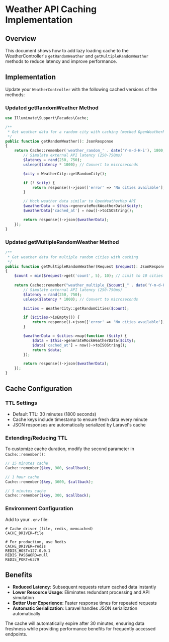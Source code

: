 # Weather API Caching Implementation

## Overview
This document shows how to add lazy loading cache to the WeatherController's `getRandomWeather` and `getMultipleRandomWeather` methods to reduce latency and improve performance.

## Implementation

Update your `WeatherController` with the following cached versions of the methods:

### Updated getRandomWeather Method

```php
use Illuminate\Support\Facades\Cache;

/**
 * Get weather data for a random city with caching (mocked OpenWeatherMap response)
 */
public function getRandomWeather(): JsonResponse
{
    return Cache::remember('weather_random_' . date('Y-m-d-H-i'), 1800, function () {
        // Simulate external API latency (250-750ms)
        $latency = rand(250, 750);
        usleep($latency * 1000); // Convert to microseconds

        $city = WeatherCity::getRandomCity();

        if (! $city) {
            return response()->json(['error' => 'No cities available'], 404);
        }

        // Mock weather data similar to OpenWeatherMap API
        $weatherData = $this->generateMockWeatherData($city);
        $weatherData['cached_at'] = now()->toISOString();

        return response()->json($weatherData);
    });
}
```

### Updated getMultipleRandomWeather Method

```php
/**
 * Get weather data for multiple random cities with caching
 */
public function getMultipleRandomWeather(Request $request): JsonResponse
{
    $count = min($request->get('count', 5), 10); // Limit to 10 cities max
    
    return Cache::remember("weather_multiple_{$count}_" . date('Y-m-d-H-i'), 1800, function () use ($count) {
        // Simulate external API latency (250-750ms)
        $latency = rand(250, 750);
        usleep($latency * 1000); // Convert to microseconds

        $cities = WeatherCity::getRandomCities($count);

        if ($cities->isEmpty()) {
            return response()->json(['error' => 'No cities available'], 404);
        }

        $weatherData = $cities->map(function ($city) {
            $data = $this->generateMockWeatherData($city);
            $data['cached_at'] = now()->toISOString();
            return $data;
        });

        return response()->json($weatherData);
    });
}
```

## Cache Configuration

### TTL Settings
- Default TTL: 30 minutes (1800 seconds)
- Cache keys include timestamp to ensure fresh data every minute
- JSON responses are automatically serialized by Laravel's cache

### Extending/Reducing TTL

To customize cache duration, modify the second parameter in `Cache::remember()`:

```php
// 15 minutes cache
Cache::remember($key, 900, $callback);

// 1 hour cache  
Cache::remember($key, 3600, $callback);

// 5 minutes cache
Cache::remember($key, 300, $callback);
```

### Environment Configuration

Add to your `.env` file:

```env
# Cache driver (file, redis, memcached)
CACHE_DRIVER=file

# For production, use Redis
CACHE_DRIVER=redis
REDIS_HOST=127.0.0.1
REDIS_PASSWORD=null
REDIS_PORT=6379
```

## Benefits

- **Reduced Latency**: Subsequent requests return cached data instantly
- **Lower Resource Usage**: Eliminates redundant processing and API simulation
- **Better User Experience**: Faster response times for repeated requests
- **Automatic Serialization**: Laravel handles JSON serialization automatically

The cache will automatically expire after 30 minutes, ensuring data freshness while providing performance benefits for frequently accessed endpoints.